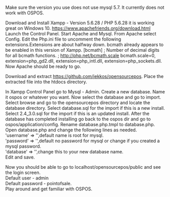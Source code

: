 Make sure the version you use does not use mysql 5.7. It currently does not work with OSPOS.

Download and Install Xampp - Version 5.6.28 / PHP 5.6.28 it is working great on Windows 10.
https://www.apachefriends.org/download.html
Launch the Control Panel.
Start Apache and Mysql.
From Apache select Config.
Edit the Php.ini file to uncomment the following extensions.Extensions are about halfway down.
bcmath already appears to be enabled in this version of Xampp.
[bcmath]
; Number of decimal digits for all bcmath functions.
; http://php.net/bcmath.scale
bcmath.scale=0,
extension=php_gd2.dll,
extension=php_intl.dll,
extension=php_sockets.dll.
Now Apache should be ready to go.

Download and extract https://github.com/jekkos/opensourcepos.
Place the extracted file into the htdocs directory.

In Xampp Control Panel go to Mysql - Admin.
Create a new database. Name it ospos or whatever you want.
Now select the database and go to import.
Select browse and go to the opensourcepos directory and locate the database directory.
Select database.sql for the import if this is a new install.
Select 2.4_3.0.sql for the import if this is an updated install.
After the database has completed installing go back to the ospos dir and go to ospos/application/config. 
Rename database.php.tmpl to database.php.
Open database.php and change the following lines as needed.  
'username' => '',default name is root for mysql.  
'password' => '',default no password for mysql or change if you created a mysql password.  
'database' => '',change this to your new database name.    
Edit and save.

Now you should be able to go to localhost/opensourcepos/public and see the login screen.  
Default user - admin  
Default password - pointofsale.  
Play around and get familiar with OSPOS.